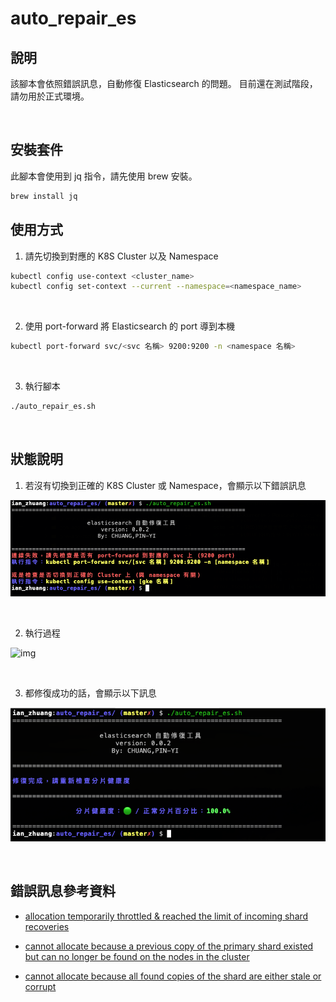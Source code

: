 # auto_repair_es

## 說明

該腳本會依照錯誤訊息，自動修復 Elasticsearch 的問題。
目前還在測試階段，請勿用於正式環境。

<br>

## 安裝套件

此腳本會使用到 jq 指令，請先使用 brew 安裝。

```bash
brew install jq
```

## 使用方式

1. 請先切換到對應的 K8S Cluster 以及 Namespace

```bash
kubectl config use-context <cluster_name>
kubectl config set-context --current --namespace=<namespace_name>
```

<br>

2. 使用 port-forward 將 Elasticsearch 的 port 導到本機

```bash
kubectl port-forward svc/<svc 名稱> 9200:9200 -n <namespace 名稱>
```

<br>

3. 執行腳本

```bash
./auto_repair_es.sh
```

<br>

## 狀態說明

1. 若沒有切換到正確的 K8S Cluster 或 Namespace，會顯示以下錯誤訊息

![img](images/1.png)

<br>

2. 執行過程

![img](images/3.gif)

<br>

3. 都修復成功的話，會顯示以下訊息

![img](images/2.png)

<br>

## 錯誤訊息參考資料

- [allocation temporarily throttled & reached the limit of incoming shard recoveries ](https://blog.csdn.net/qq_28345657/article/details/126707371)

- [cannot allocate because a previous copy of the primary shard existed but can no longer be found on the nodes in the cluster](https://www.coolcode.fun/archives/es-cai-keng-ji-lu-zhi-unassigned-fen-pian-wu-fa-hui-fu)

- [cannot allocate because all found copies of the shard are either stale or corrupt](https://blog.csdn.net/vincent_duan/article/details/107834582)
